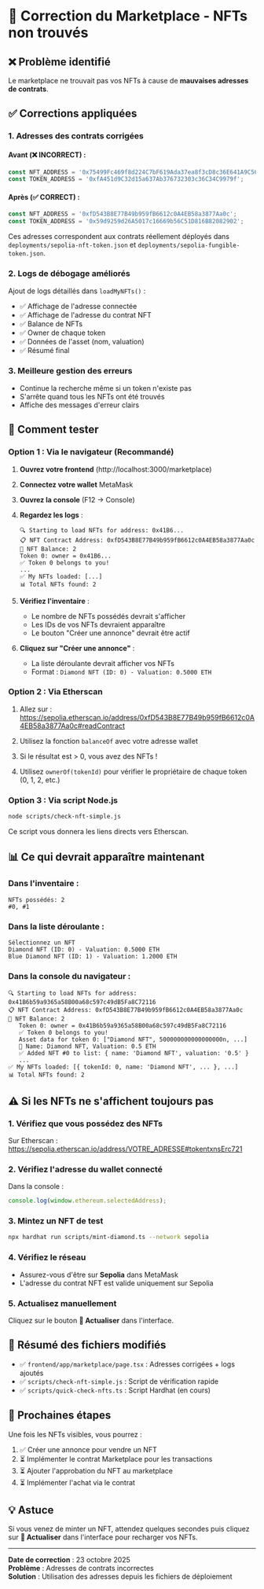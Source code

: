 # 🔧 Correction du Marketplace - NFTs non trouvés

## ❌ Problème identifié

Le marketplace ne trouvait pas vos NFTs à cause de **mauvaises adresses de contrats**.

## ✅ Corrections appliquées

### 1. **Adresses des contrats corrigées**

#### Avant (❌ INCORRECT) :
```typescript
const NFT_ADDRESS = '0x75499Fc469f8d224C7bF619Ada37ea8f3cD8c36E641A9C56C6db30E052E90DB9358b6D2C946';
const TOKEN_ADDRESS = '0xfA451d9C32d15a637Ab376732303c36C34C9979f';
```

#### Après (✅ CORRECT) :
```typescript
const NFT_ADDRESS = '0xfD543B8E77B49b959fB6612c0A4EB58a3877Aa0c';
const TOKEN_ADDRESS = '0x59d9259d26A5017c16669b56C51D816B82082902';
```

Ces adresses correspondent aux contrats réellement déployés dans `deployments/sepolia-nft-token.json` et `deployments/sepolia-fungible-token.json`.

### 2. **Logs de débogage améliorés**

Ajout de logs détaillés dans `loadMyNFTs()` :
- ✅ Affichage de l'adresse connectée
- ✅ Affichage de l'adresse du contrat NFT
- ✅ Balance de NFTs
- ✅ Owner de chaque token
- ✅ Données de l'asset (nom, valuation)
- ✅ Résumé final

### 3. **Meilleure gestion des erreurs**

- Continue la recherche même si un token n'existe pas
- S'arrête quand tous les NFTs ont été trouvés
- Affiche des messages d'erreur clairs

## 🧪 Comment tester

### Option 1 : Via le navigateur (Recommandé)

1. **Ouvrez votre frontend** (http://localhost:3000/marketplace)
2. **Connectez votre wallet** MetaMask
3. **Ouvrez la console** (F12 → Console)
4. **Regardez les logs** :
   ```
   🔍 Starting to load NFTs for address: 0x41B6...
   📋 NFT Contract Address: 0xfD543B8E77B49b959fB6612c0A4EB58a3877Aa0c
   💎 NFT Balance: 2
   Token 0: owner = 0x41B6...
   ✅ Token 0 belongs to you!
   ...
   ✅ My NFTs loaded: [...]
   📊 Total NFTs found: 2
   ```

5. **Vérifiez l'inventaire** :
   - Le nombre de NFTs possédés devrait s'afficher
   - Les IDs de vos NFTs devraient apparaître
   - Le bouton "Créer une annonce" devrait être actif

6. **Cliquez sur "Créer une annonce"** :
   - La liste déroulante devrait afficher vos NFTs
   - Format : `Diamond NFT (ID: 0) - Valuation: 0.5000 ETH`

### Option 2 : Via Etherscan

1. Allez sur : https://sepolia.etherscan.io/address/0xfD543B8E77B49b959fB6612c0A4EB58a3877Aa0c#readContract

2. Utilisez la fonction `balanceOf` avec votre adresse wallet

3. Si le résultat est > 0, vous avez des NFTs !

4. Utilisez `ownerOf(tokenId)` pour vérifier le propriétaire de chaque token (0, 1, 2, etc.)

### Option 3 : Via script Node.js

```bash
node scripts/check-nft-simple.js
```

Ce script vous donnera les liens directs vers Etherscan.

## 📊 Ce qui devrait apparaître maintenant

### Dans l'inventaire :
```
NFTs possédés: 2
#0, #1
```

### Dans la liste déroulante :
```
Sélectionnez un NFT
Diamond NFT (ID: 0) - Valuation: 0.5000 ETH
Blue Diamond NFT (ID: 1) - Valuation: 1.2000 ETH
```

### Dans la console du navigateur :
```
🔍 Starting to load NFTs for address: 0x41B6b59a9365a58B00a68c597c49dB5Fa8C72116
📋 NFT Contract Address: 0xfD543B8E77B49b959fB6612c0A4EB58a3877Aa0c
💎 NFT Balance: 2
   Token 0: owner = 0x41B6b59a9365a58B00a68c597c49dB5Fa8C72116
   ✅ Token 0 belongs to you!
   Asset data for token 0: ["Diamond NFT", 500000000000000000n, ...]
   📝 Name: Diamond NFT, Valuation: 0.5 ETH
   ✅ Added NFT #0 to list: { name: 'Diamond NFT', valuation: '0.5' }
   ...
✅ My NFTs loaded: [{ tokenId: 0, name: 'Diamond NFT', ... }, ...]
📊 Total NFTs found: 2
```

## ⚠️ Si les NFTs ne s'affichent toujours pas

### 1. Vérifiez que vous possédez des NFTs

Sur Etherscan : https://sepolia.etherscan.io/address/VOTRE_ADRESSE#tokentxnsErc721

### 2. Vérifiez l'adresse du wallet connecté

Dans la console :
```javascript
console.log(window.ethereum.selectedAddress);
```

### 3. Mintez un NFT de test

```bash
npx hardhat run scripts/mint-diamond.ts --network sepolia
```

### 4. Vérifiez le réseau

- Assurez-vous d'être sur **Sepolia** dans MetaMask
- L'adresse du contrat NFT est valide uniquement sur Sepolia

### 5. Actualisez manuellement

Cliquez sur le bouton **🔄 Actualiser** dans l'interface.

## 🎯 Résumé des fichiers modifiés

- ✅ `frontend/app/marketplace/page.tsx` : Adresses corrigées + logs ajoutés
- ✅ `scripts/check-nft-simple.js` : Script de vérification rapide
- ✅ `scripts/quick-check-nfts.ts` : Script Hardhat (en cours)

## 🚀 Prochaines étapes

Une fois les NFTs visibles, vous pourrez :
1. ✅ Créer une annonce pour vendre un NFT
2. ⏳ Implémenter le contrat Marketplace pour les transactions
3. ⏳ Ajouter l'approbation du NFT au marketplace
4. ⏳ Implémenter l'achat via le contrat

## 💡 Astuce

Si vous venez de minter un NFT, attendez quelques secondes puis cliquez sur **🔄 Actualiser** dans l'interface pour recharger vos NFTs.

---

**Date de correction** : 23 octobre 2025  
**Problème** : Adresses de contrats incorrectes  
**Solution** : Utilisation des adresses depuis les fichiers de déploiement
